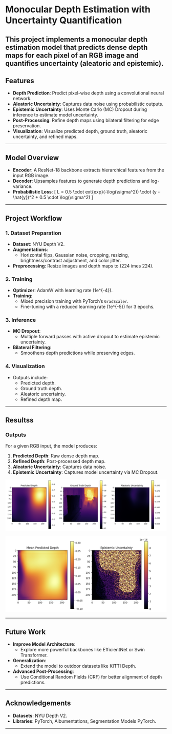 
# **Monocular Depth Estimation with Uncertainty Quantification**

This project implements a monocular depth estimation model that predicts dense depth maps for each pixel of an RGB image and quantifies uncertainty (aleatoric and epistemic).
---

## **Features**
- **Depth Prediction**: Predict pixel-wise depth using a convolutional neural network.
- **Aleatoric Uncertainty**: Captures data noise using probabilistic outputs.
- **Epistemic Uncertainty**: Uses Monte Carlo (MC) Dropout during inference to estimate model uncertainty.
- **Post-Processing**: Refine depth maps using bilateral filtering for edge preservation.
- **Visualization**: Visualize predicted depth, ground truth, aleatoric uncertainty, and refined maps.

---

## **Model Overview**
- **Encoder**: A ResNet-18 backbone extracts hierarchical features from the input RGB image.
- **Decoder**: Upsamples features to generate depth predictions and log-variance.
- **Probabilistic Loss**:
  \[
  L = 0.5 \cdot 	ext{exp}(-\log(\sigma^2)) \cdot (y - \hat{y})^2 + 0.5 \cdot \log(\sigma^2)
  \]

---

## **Project Workflow**

### **1. Dataset Preparation**
- **Dataset**: NYU Depth V2.
- **Augmentations**:
  - Horizontal flips, Gaussian noise, cropping, resizing, brightness/contrast adjustment, and color jitter.
- **Preprocessing**: Resize images and depth maps to \(224 	imes 224\).

### **2. Training**
- **Optimizer**: AdamW with learning rate \(1e^{-4}\).
- **Training**:
  - Mixed precision training with PyTorch’s `GradScaler`.
  - Fine-tuning with a reduced learning rate \(1e^{-5}\) for 3 epochs.

### **3. Inference**
- **MC Dropout**:
  - Multiple forward passes with active dropout to estimate epistemic uncertainty.
- **Bilateral Filtering**:
  - Smoothens depth predictions while preserving edges.

### **4. Visualization**
- Outputs include:
  - Predicted depth.
  - Ground truth depth.
  - Aleatoric uncertainty.
  - Refined depth map.

---


## **Results**s
### **Outputs**
For a given RGB input, the model produces:
1. **Predicted Depth**: Raw dense depth map.
2. **Refined Depth**: Post-processed depth map.
3. **Aleatoric Uncertainty**: Captures data noise.
4. **Epistemic Uncertainty**: Captures model uncertainty via MC Dropout.

![Aleatoric Uncertainty](<Aleatoric Uncertainty.png>)

![Epistemic Uncertainty](<Epistemic Uncertainty.png>)


---

## **Future Work**
- **Improve Model Architecture**:
  - Explore more powerful backbones like EfficientNet or Swin Transformer.
- **Generalization**:
  - Extend the model to outdoor datasets like KITTI Depth.
- **Advanced Post-Processing**:
  - Use Conditional Random Fields (CRF) for better alignment of depth predictions.

---

## **Acknowledgements**
- **Datasets**: NYU Depth V2.
- **Libraries**: PyTorch, Albumentations, Segmentation Models PyTorch.

---


